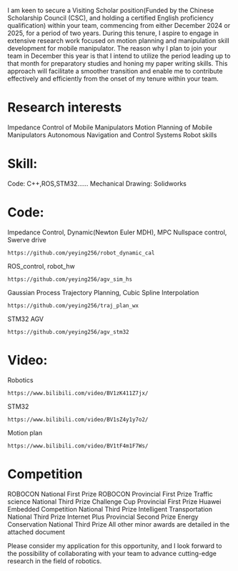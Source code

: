 
I am keen to secure a Visiting Scholar position(Funded by the Chinese Scholarship Council (CSC), and holding a certified English proficiency qualification) within your team, commencing from either December 2024 or 2025, for a period of two years. During this tenure, I aspire to engage in extensive research work focused on motion planning and manipulation skill development for mobile manipulator. 
The reason why I plan to join your team in December this year is that I intend to utilize the period leading up to that month for preparatory studies and honing my paper writing skills. This approach will facilitate a smoother transition and enable me to contribute effectively and efficiently from the onset of my tenure within your team.

# Research interests
Impedance Control of Mobile Manipulators 
Motion Planning of Mobile Manipulators
Autonomous Navigation and Control Systems
Robot skills


# Skill:
Code: C++,ROS,STM32……
Mechanical Drawing: Solidworks

# Code: 
Impedance Control, Dynamic(Newton Euler MDH), MPC Nullspace control, Swerve drive	
```
https://github.com/yeying256/robot_dynamic_cal
```
ROS_control, robot_hw 
```
https://github.com/yeying256/agv_sim_hs
```
Gaussian Process Trajectory Planning, Cubic Spline Interpolation		
```
https://github.com/yeying256/traj_plan_wx
```
STM32 AGV
```
https://github.com/yeying256/agv_stm32
```
# Video:
Robotics	 							
```
https://www.bilibili.com/video/BV1zK411Z7jx/
```
STM32
```
https://www.bilibili.com/video/BV1sZ4y1y7o2/
```
Motion plan
```
https://www.bilibili.com/video/BV1tF4m1F7Ws/
```

# Competition
ROBOCON			                  National First Prize
ROBOCON			                  Provincial First Prize 
Traffic science			          National Third Prize
Challenge Cup 			          Provincial First Prize
Huawei Embedded Competition 	National Third Prize
Intelligent Transportation 		National Third Prize
Internet Plus			            Provincial Second Prize
Energy Conservation		        National Third Prize
All other minor awards are detailed in the attached document 

Please consider my application for this opportunity, and I look forward to the possibility of collaborating with your team to advance cutting-edge research in the field of robotics.
